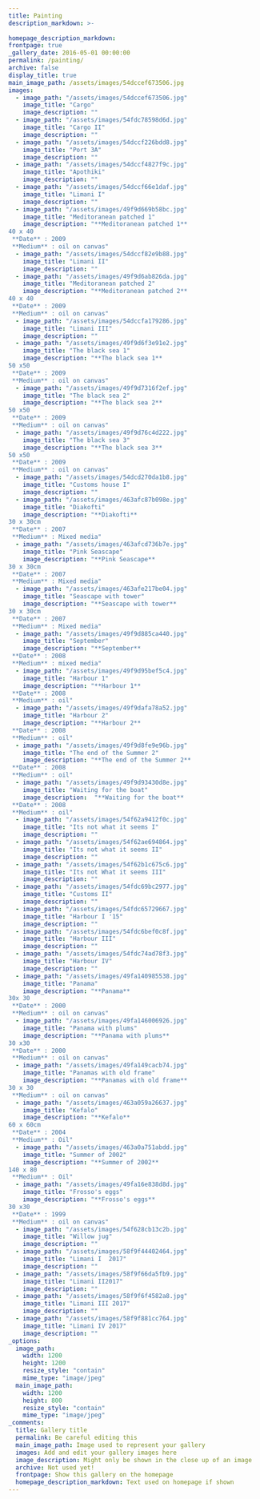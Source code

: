 ```yaml
---
title: Painting
description_markdown: >-
  
homepage_description_markdown: 
frontpage: true
_gallery_date: 2016-05-01 00:00:00
permalink: /painting/
archive: false
display_title: true
main_image_path: /assets/images/54dccef673506.jpg
images:
  - image_path: "/assets/images/54dccef673506.jpg"
    image_title: "Cargo"
    image_description: ""
  - image_path: "/assets/images/54fdc78598d6d.jpg"
    image_title: "Cargo II"
    image_description: ""
  - image_path: "/assets/images/54dccf226bdd8.jpg"
    image_title: "Port 3A"
    image_description: ""
  - image_path: "/assets/images/54dccf4827f9c.jpg"
    image_title: "Apothiki"
    image_description: ""
  - image_path: "/assets/images/54dccf66e1daf.jpg"
    image_title: "Limani I"
    image_description: ""
  - image_path: "/assets/images/49f9d669b58bc.jpg"
    image_title: "Meditoranean patched 1"
    image_description: "**Meditoranean patched 1**  
40 x 40  
 **Date** : 2009  
 **Medium** : oil on canvas"
  - image_path: "/assets/images/54dccf82e9b88.jpg"
    image_title: "Limani II"
    image_description: ""
  - image_path: "/assets/images/49f9d6ab826da.jpg"
    image_title: "Meditoranean patched 2"
    image_description: "**Meditoranean patched 2**  
40 x 40  
 **Date** : 2009  
 **Medium** : oil on canvas"
  - image_path: "/assets/images/54dccfa179286.jpg"
    image_title: "Limani III"
    image_description: ""
  - image_path: "/assets/images/49f9d6f3e91e2.jpg"
    image_title: "The black sea 1"
    image_description: "**The black sea 1**  
50 x50  
 **Date** : 2009  
 **Medium** : oil on canvas"
  - image_path: "/assets/images/49f9d7316f2ef.jpg"
    image_title: "The black sea 2"
    image_description: "**The black sea 2**  
50 x50  
 **Date** : 2009  
 **Medium** : oil on canvas"
  - image_path: "/assets/images/49f9d76c4d222.jpg"
    image_title: "The black sea 3"
    image_description: "**The black sea 3**  
50 x50  
 **Date** : 2009  
 **Medium** : oil on canvas"
  - image_path: "/assets/images/54dcd270da1b8.jpg"
    image_title: "Customs house I"
    image_description: ""
  - image_path: "/assets/images/463afc87b098e.jpg"
    image_title: "Diakofti"
    image_description: "**Diakofti**  
30 x 30cm  
 **Date** : 2007  
 **Medium** : Mixed media"
  - image_path: "/assets/images/463afcd736b7e.jpg"
    image_title: "Pink Seascape"
    image_description: "**Pink Seascape**  
30 x 30cm  
 **Date** : 2007  
 **Medium** : Mixed media"
  - image_path: "/assets/images/463afe217be04.jpg"
    image_title: "Seascape with tower"
    image_description: "**Seascape with tower**  
30 x 30cm  
 **Date** : 2007  
 **Medium** : Mixed media"
  - image_path: "/assets/images/49f9d885ca440.jpg"
    image_title: "September"
    image_description: "**September**  
 **Date** : 2008  
 **Medium** : mixed media"
  - image_path: "/assets/images/49f9d95bef5c4.jpg"
    image_title: "Harbour 1"
    image_description: "**Harbour 1**  
 **Date** : 2008  
 **Medium** : oil"
  - image_path: "/assets/images/49f9dafa78a52.jpg"
    image_title: "Harbour 2"
    image_description: "**Harbour 2**  
 **Date** : 2008  
 **Medium** : oil"
  - image_path: "/assets/images/49f9d8fe9e96b.jpg"
    image_title: "The end of the Summer 2"
    image_description: "**The end of the Summer 2**  
 **Date** : 2008  
 **Medium** : oil"
  - image_path: "/assets/images/49f9d93430d8e.jpg"
    image_title: "Waiting for the boat"
    image_description:  "**Waiting for the boat**  
 **Date** : 2008  
 **Medium** : oil"
  - image_path: "/assets/images/54f62a9412f0c.jpg"
    image_title: "Its not what it seems I"
    image_description: ""
  - image_path: "/assets/images/54f62ae694864.jpg"
    image_title: "Its not what it seems II"
    image_description: ""
  - image_path: "/assets/images/54f62b1c675c6.jpg"
    image_title: "Its not What it seems III"
    image_description: ""
  - image_path: "/assets/images/54fdc69bc2977.jpg"
    image_title: "Customs II"
    image_description: ""
  - image_path: "/assets/images/54fdc65729667.jpg"
    image_title: "Harbour I '15"
    image_description: ""
  - image_path: "/assets/images/54fdc6bef0c8f.jpg"
    image_title: "Harbour III"
    image_description: ""
  - image_path: "/assets/images/54fdc74ad78f3.jpg"
    image_title: "Harbour IV"
    image_description: ""
  - image_path: "/assets/images/49fa140985538.jpg"
    image_title: "Panama"
    image_description: "**Panama**  
30x 30  
 **Date** : 2000  
 **Medium** : oil on canvas"
  - image_path: "/assets/images/49fa146006926.jpg"
    image_title: "Panama with plums"
    image_description: "**Panama with plums**  
30 x30  
 **Date** : 2000  
 **Medium** : oil on canvas"
  - image_path: "/assets/images/49fa149cacb74.jpg"
    image_title: "Panamas with old frame"
    image_description: "**Panamas with old frame**  
30 x 30  
 **Medium** : oil on canvas"
  - image_path: "/assets/images/463a059a26637.jpg"
    image_title: "Kefalo"
    image_description: "**Kefalo**  
60 x 60cm  
 **Date** : 2004  
 **Medium** : Oil"
  - image_path: "/assets/images/463a0a751abdd.jpg"
    image_title: "Summer of 2002"
    image_description: "**Summer of 2002**  
140 x 80  
 **Medium** : Oil"
  - image_path: "/assets/images/49fa16e838d8d.jpg"
    image_title: "Frosso's eggs"
    image_description: "**Frosso's eggs**  
30 x30  
 **Date** : 1999  
 **Medium** : oil on canvas"
  - image_path: "/assets/images/54f628cb13c2b.jpg"
    image_title: "Willow jug"
    image_description: ""
  - image_path: "/assets/images/58f9f44402464.jpg"
    image_title: "Limani I  2017"
    image_description: ""
  - image_path: "/assets/images/58f9f66da5fb9.jpg"
    image_title: "Limani II2017"
    image_description: ""
  - image_path: "/assets/images/58f9f6f4582a8.jpg"
    image_title: "Limani III 2017"
    image_description: ""
  - image_path: "/assets/images/58f9f881cc764.jpg"
    image_title: "Limani IV 2017"
    image_description: ""
_options:
  image_path:
    width: 1200
    height: 1200
    resize_style: "contain"
    mime_type: "image/jpeg"
  main_image_path:
    width: 1200
    height: 800
    resize_style: "contain"
    mime_type: "image/jpeg"
_comments:
  title: Gallery title
  permalink: Be careful editing this
  main_image_path: Image used to represent your gallery
  images: Add and edit your gallery images here
  image_description: Might only be shown in the close up of an image
  archive: Not used yet!
  frontpage: Show this gallery on the homepage
  homepage_description_markdown: Text used on homepage if shown
---
```

